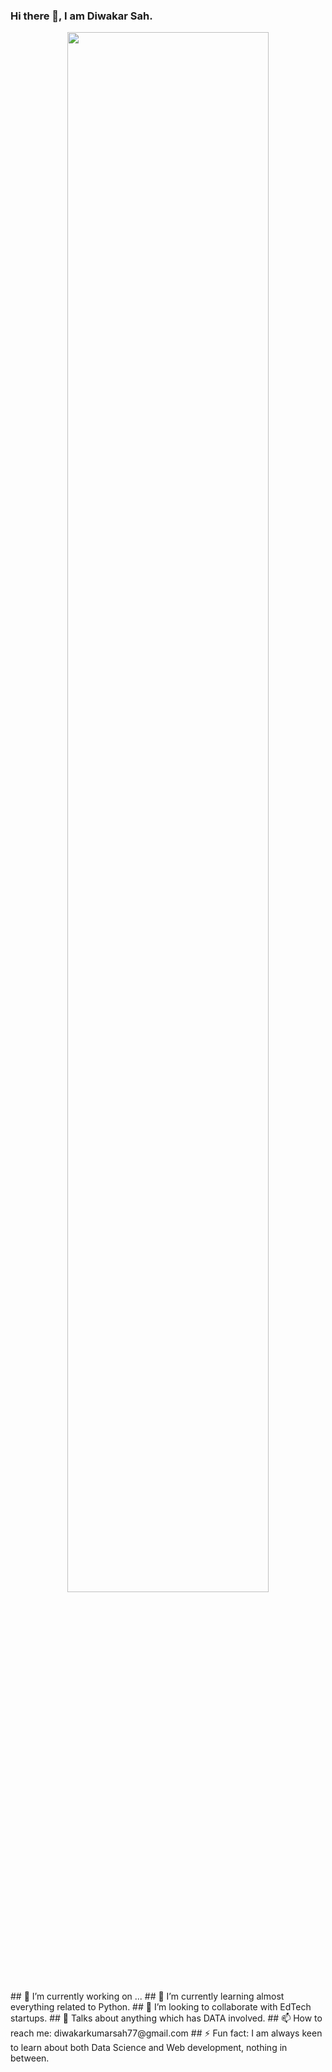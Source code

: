 ### Hi there 👋, I am Diwakar Sah.
<p align = "center" > <a href = "https://github.com/Diwakar03-59"><img width="80%" src = "./portfolio.github.io/pictures/dp.jpeg" /></a></p>
## 🔭 I’m currently working on ...
## 🌱 I’m currently learning almost everything related to Python.
## 👯 I’m looking to collaborate with EdTech startups.
## 💬 Talks about anything which has DATA involved.
## 📫 How to reach me: diwakarkumarsah77@gmail.com
## ⚡ Fun fact: I am always keen to learn about both Data Science and Web development, nothing in between.
